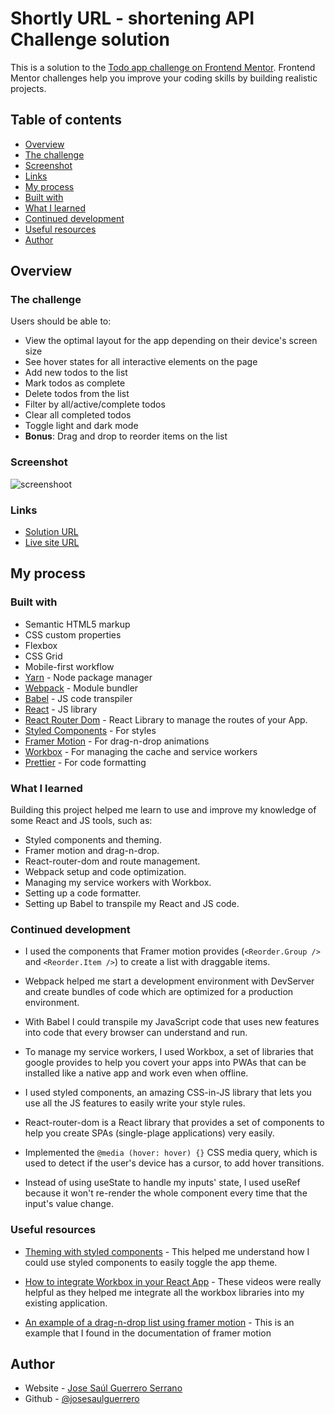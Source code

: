 # Shortly URL - shortening API Challenge solution

This is a solution to the [Todo app challenge on Frontend Mentor](https://www.frontendmentor.io/challenges/todo-app-Su1_KokOW). Frontend Mentor challenges help you improve your coding skills by building realistic projects.

## Table of contents

- [Overview](#overview)
- [The challenge](#the-challenge)
- [Screenshot](#screenshot)
- [Links](#links)
- [My process](#my-process)
- [Built with](#built-with)
- [What I learned](#what-i-learned)
- [Continued development](#continued-development)
- [Useful resources](#useful-resources)
- [Author](#author)

## Overview

### The challenge

Users should be able to:

- View the optimal layout for the app depending on their device's screen size
- See hover states for all interactive elements on the page
- Add new todos to the list
- Mark todos as complete
- Delete todos from the list
- Filter by all/active/complete todos
- Clear all completed todos
- Toggle light and dark mode
- **Bonus**: Drag and drop to reorder items on the list

### Screenshot

![screenshoot](https://i.postimg.cc/V6nYGm3L/your-todos-manager-netlify-app.png)

### Links

- [Solution URL](https://github.com/josesaulguerrero/to-do-manager)
- [Live site URL ](https://your-todos-manager.netlify.app/)

## My process

### Built with

- Semantic HTML5 markup
- CSS custom properties
- Flexbox
- CSS Grid
- Mobile-first workflow
- [Yarn](https://yarnpkg.com/) - Node package manager
- [Webpack](https://webpack.js.org/) - Module bundler
- [Babel](https://babeljs.io/) - JS code transpiler
- [React](https://reactjs.org/) - JS library
- [React Router Dom](https://reactrouter.com/docs/en/v6/getting-started/overview) - React Library to manage the routes of your App.
- [Styled Components](https://styled-components.com/) - For styles
- [Framer Motion](https://www.framer.com/docs/introduction/) - For drag-n-drop animations
- [Workbox](https://developers.google.com/web/tools/workbox/guides/get-started) - For managing the cache and service workers
- [Prettier](https://prettier.io/) - For code formatting

### What I learned

Building this project helped me learn to use and improve my knowledge of some React and JS tools, such as:

- Styled components and theming.
- Framer motion and drag-n-drop.
- React-router-dom and route management.
- Webpack setup and code optimization.
- Managing my service workers with Workbox.
- Setting up a code formatter.
- Setting up Babel to transpile my React and JS code.

### Continued development

- I used the components that Framer motion provides (`<Reorder.Group />` and `<Reorder.Item />`) to create a list with draggable items.

- Webpack helped me start a development environment with DevServer and create bundles of code which are optimized for a production environment.

- With Babel I could transpile my JavaScript code that uses new features into code that every browser can understand and run.

- To manage my service workers, I used Workbox, a set of libraries that google provides to help you covert your apps into PWAs that can be installed like a native app and work even when offline.

- I used styled components, an amazing CSS-in-JS library that lets you use all the JS features to easily write your style rules.

- React-router-dom is a React library that provides a set of components to help you create SPAs (single-plage applications) very easily.

- Implemented the `@media (hover: hover) {}` CSS media query, which is used to detect if the user's device has a cursor, to add hover transitions.

- Instead of using useState to handle my inputs' state, I used useRef because it won't re-render the whole component every time that the input's value change.

### Useful resources

- [Theming with styled components](https://styled-components.com/docs/advanced#theming) - This helped me understand how I could use styled components to easily toggle the app theme.

- [How to integrate Workbox in your React App](https://www.youtube.com/watch?v=uKNLaleXztc&list=PLD8nQCAhR3tTXYOhau-RTfZQ4uGvco7XQ&ab_channel=ImranSayed-CodeytekAcademy) - These videos were really helpful as they helped me integrate all the workbox libraries into my existing application.

- [An example of a drag-n-drop list using framer motion](https://codesandbox.io/s/framer-motion-5-drag-to-reorder-lists-forked-v5zip?file=/src/Item.tsx) - This is an example that I found in the documentation of framer motion

## Author

- Website - [Jose Saúl Guerrero Serrano](https://joseguerreroserrano.netlify.app/)
- Github - [@josesaulguerrero](https://github.com/josesaulguerrero)
